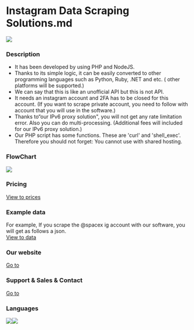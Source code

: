 # Instagram Data Scraping Solutions.md

![](https://ahmetozel.github.io/instagram_data_scraping_solution/logo.png)


### Description

- It has been developed by using PHP and NodeJS.
- Thanks to its simple logic, it can be easily converted to other programming languages such as Python, Ruby, .NET and etc. ( other platforms will be supported.)
- We can say that this is like an unofficial API but this is not API.
- It needs an instagram account and 2FA has to be closed for this account. (If you want to scrape private account, you need to follow with account that you will use in the software.)
- Thanks to“our IPv6 proxy solution", you will not get any rate limitation error. Also you can do multi-processing. (Additional fees will included for our IPv6 proxy solution.)
- Our PHP script has some functions. These are 'curl' and 'shell_exec'. Therefore you should not forget: You cannot use with shared hosting.

### FlowChart
![](https://ahmetozel.github.io/instagram_data_scraping_solution/flow-chart.png)

### Pricing
[View to prices](https://ahmetozel.github.io/instagram_data_scraping_solution/pricing.html "View to prices")

### Example data
For example, If you scrape the @spacex ig account with our software, you will get as follows a json.
<br>
[View to data](https://jsonformatter.org/json-viewer/99ed3c "View to data")

### Our website
[Go to](https://ahmetozel.github.io/instagram_data_scraping_solution/index.html "Go to")

### Support & Sales & Contact
[Go to](https://ahmetozel.github.io/instagram_data_scraping_solution/contact.html "Go to")

### Languages
![](https://ahmetozel.github.io/instagram_data_scraping_solution/usa.png)![](https://ahmetozel.github.io/instagram_data_scraping_solution/turkey.png)
